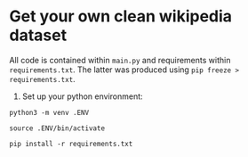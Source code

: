 # Get your own clean wikipedia dataset

All code is contained within `main.py` and requirements within `requirements.txt`. The latter was produced using `pip freeze > requirements.txt`.

1. Set up your python environment:

`python3 -m venv .ENV`

`source .ENV/bin/activate`

`pip install -r requirements.txt`



